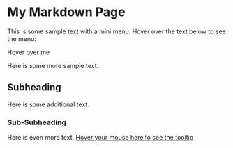 # My Markdown Page

This is some sample text with a mini menu. Hover over the text below to see the menu:

Hover over me <span style="position: relative; display: inline-block; border-bottom: 1px dotted black;">
  <span style="visibility: hidden; width: 120px; background-color: #555; color: #fff; text-align: center; border-radius: 6px; padding: 5px 0; position: absolute; z-index: 1; bottom: 100%; left: 50%; margin-left: -60px;">
    | Key   | Value    |
    |-------|----------|
    | A     | Alpha    |
    | B     | Bravo    |
    | C     | Charlie  |
    | D     | Delta    |
  </span>
</span>


Here is some more sample text.

## Subheading

Here is some additional text.

### Sub-Subheading

Here is even more text.
[Hover your mouse here to see the tooltip](https://stackoverflow.com/a/71729464/11465149 "this")
